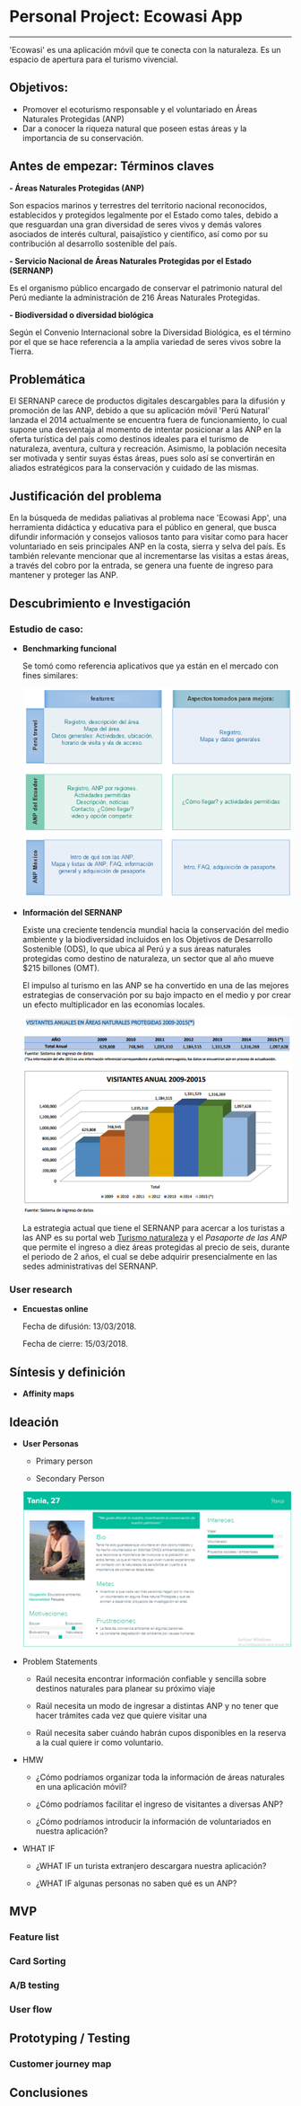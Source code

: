 # Personal Project: Ecowasi App
------

'Ecowasi' es una aplicación móvil que te conecta con la naturaleza. Es un espacio de apertura para el turismo vivencial.

## Objetivos:

- Promover el ecoturismo responsable y el voluntariado en Áreas Naturales Protegidas (ANP)
- Dar a conocer la riqueza natural que poseen estas áreas y la importancia de su conservación.

## Antes de empezar: Términos claves

**- Áreas Naturales Protegidas (ANP)**
    
Son espacios marinos y terrestres del territorio nacional reconocidos, establecidos y protegidos legalmente por el Estado como tales, debido a que resguardan una gran diversidad de seres vivos y demás valores asociados de interés cultural, paisajístico y científico, así como por su contribución al desarrollo sostenible del país.

**- Servicio Nacional de Áreas Naturales Protegidas por el Estado (SERNANP)**

Es el organismo público encargado de conservar el patrimonio natural del Perú mediante la administración de 216 Áreas Naturales Protegidas.

**- Biodiversidad o diversidad biológica**

Según el Convenio Internacional sobre la Diversidad Biológica, es el término por el que se hace referencia a la amplia variedad de seres vivos sobre la Tierra.


## Problemática

El SERNANP carece de productos digitales descargables para la difusión y promoción de las ANP, debido a que su aplicación móvil 'Perú Natural' lanzada el 2014 actualmente se encuentra fuera de funcionamiento,  lo cual supone una desventaja al momento de intentar posicionar a las ANP en la oferta turística del país como destinos ideales para el turismo de naturaleza, aventura, cultura y recreación. Asimismo, la población necesita ser motivada y sentir suyas éstas áreas, pues solo así se convertirán en aliados estratégicos para la conservación y cuidado de las mismas.

## Justificación del problema

En la búsqueda de medidas paliativas al problema nace 'Ecowasi App', una herramienta didáctica y educativa para el público en general, que busca difundir información y consejos valiosos tanto para visitar como para hacer voluntariado en seis principales ANP en la costa, sierra y selva del país. Es también relevante mencionar que al incrementarse las visitas a estas áreas, a través del cobro por la entrada, se genera una fuente de ingreso para mantener y proteger las ANP.

## Descubrimiento e Investigación

### Estudio de caso:

- **Benchmarking funcional**

    Se tomó como referencia aplicativos que ya están en el mercado con fines similares:

    ![matriz](assets/images/matriz-benchmark.png)


- **Información del SERNANP**

    Existe una creciente tendencia mundial hacia la conservación del medio ambiente y la biodiversidad incluidos en los Objetivos de Desarrollo Sostenible (ODS), lo que ubica al Perú y a sus áreas naturales protegidas como destino de naturaleza, un sector que al año mueve $215 billones (OMT).
    
    El impulso al turismo en las ANP se ha convertido en una de las mejores estrategias de conservación por su bajo impacto en el medio y por crear un efecto multiplicador en las economías locales. 

    ![data-ANP](assets/images/data-anp.png)

    La estrategia actual que tiene el SERNANP para acercar a los turistas a las ANP es su portal web [Turismo naturaleza](www.turismonaturaleza.pe) y el _Pasaporte de las ANP_ que permite el ingreso a diez áreas protegidas al precio de seis, durante el periodo de 2 años, el cual se debe adquirir presencialmente en las sedes administrativas del SERNANP.

### User research

- **Encuestas online**

    Fecha de difusión: 13/03/2018.

    Fecha de cierre: 15/03/2018.

## Síntesis y definición

- **Affinity maps**

## Ideación

- **User Personas**

    - Primary person

    - Secondary Person
    
    ![secondary-person](assets/images/user-persona1.png)

- Problem Statements
    
    - Raúl necesita encontrar información confiable y sencilla sobre destinos naturales para planear su próximo viaje

    - Raúl necesita un modo de ingresar a distintas ANP y no tener que hacer trámites cada vez que quiere visitar una

    - Raúl necesita saber cuándo habrán cupos disponibles en la reserva a la cual quiere ir como voluntario. 
 
- HMW

    - ¿Cómo podríamos organizar toda la información de áreas naturales en una aplicación móvil?

    - ¿Cómo podríamos facilitar el ingreso de visitantes a diversas ANP?

    - ¿Cómo podríamos introducir la información de voluntariados en nuestra aplicación?

- WHAT IF

    - ¿WHAT IF un turista extranjero descargara nuestra aplicación?

    - ¿WHAT IF algunas personas no saben qué es un ANP?

## MVP

### Feature list

### Card Sorting

### A/B testing

### User flow

## Prototyping / Testing

### Customer journey map

## Conclusiones


